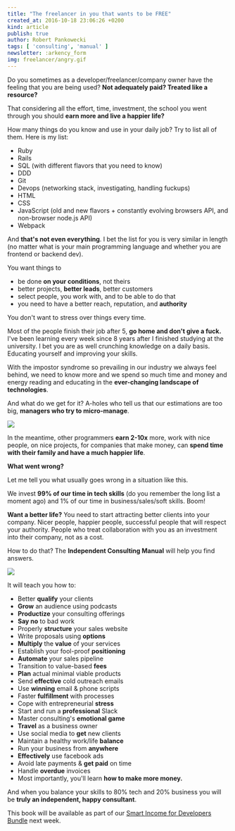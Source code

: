 ```yaml
---
title: "The freelancer in you that wants to be FREE"
created_at: 2016-10-18 23:06:26 +0200
kind: article
publish: true
author: Robert Pankowecki
tags: [ 'consulting', 'manual' ]
newsletter: :arkency_form
img: freelancer/angry.gif
---
```


Do you sometimes as a developer/freelancer/company owner have the feeling that you are being used? **Not adequately paid? Treated like a resource?**  
  
That considering all the effort, time, investment, the school you went through you should **earn more and live a happier life?**  

<!-- more -->
  
How many things do you know and use in your daily job? Try to list all of them. Here is my list:

* Ruby
* Rails
* SQL (with different flavors that you need to know)
* DDD
* Git
* Devops (networking stack, investigating, handling fuckups)
* HTML
* CSS
* JavaScript (old and new flavors + constantly evolving browsers API, and non-browser node.js API)
* Webpack
  
And **that's not even everything**. I bet the list for you is very similar in length (no matter what is your main programming language and whether you are frontend or backend dev).  
  
You want things to 

* be done **on your conditions**, not theirs
* better projects, **better leads**, better customers
* select people, you work with, and to be able to do that
* you need to have a better reach, reputation, and **authority**
  
You don't want to stress over things every time.  
  
Most of the people finish their job after 5, **go home and don't give a fuck.** I've been learning every week since 8 years after I finished studying at the university. I bet you are as well crunching knowledge on a daily basis. Educating yourself and improving your skills.  
  
With the impostor syndrome so prevailing in our industry we always feel behind, we need to know more and we spend so much time and money and energy reading and educating in the **ever-changing landscape of technologies**.  
  
And what do we get for it? A-holes who tell us that our estimations are too big, **managers who try to micro-manage**.  

![](https://gallery.mailchimp.com/1bb42b52984bfa86e2ce35215/images/c9f43aba-a104-450d-94ca-fb6db3afed1c.gif)

In the meantime, other programmers **earn 2-10x** more, work with nice people, on nice projects, for companies that make money, can **spend time with their family and have a much happier life**.  
  
**What went wrong?**  
  
Let me tell you what usually goes wrong in a situation like this.  
  
We invest **99% of our time in tech skills** (do you remember the long list a moment ago) and 1% of our time in business/sales/soft skills. Boom!  
  
  
**Want a better life?** You need to start attracting better clients into your company. Nicer people, happier people, successful people that will respect your authority. People who treat collaboration with you as an investment into their company, not as a cost.  
  
How to do that? The **Independent Consulting Manual** will help you find answers.

  
![](https://gallery.mailchimp.com/1bb42b52984bfa86e2ce35215/images/d22073f1-e37d-4664-b626-540e804e9c31.png)

  
It will teach you how to:

* Better **qualify** your clients
* **Grow** an audience using podcasts
* **Productize** your consulting offerings
* **Say no** to bad work
* Properly **structure** your sales website
* Write proposals using **options**
* **Multiply** the **value** of your services
* Establish your fool-proof **positioning**
* **Automate** your sales pipeline
* Transition to value-based **fees**
* **Plan** actual minimal viable products
* Send **effective** cold outreach emails
* Use **winning** email & phone scripts
* Faster **fulfillment** with processes
* Cope with entrepreneurial **stress**
* Start and run a **professional** Slack
* Master consulting's **emotional game**
* **Travel** as a business owner
* Use social media to **get** new clients
* Maintain a healthy work/life **balance**
* Run your business from **anywhere**
* **Effectively** use facebook ads
* Avoid late payments & **get paid** on time
* Handle **overdue** invoices
* Most importantly, you'll learn **how to make more money.**
  
  
And when you balance your skills to 80% tech and 20% business you will be **truly an independent, happy consultant**.

This book will be available as part of our [Smart Income for Developers Bundle](http://www.smartincomefordevelopers.com/) next week.
